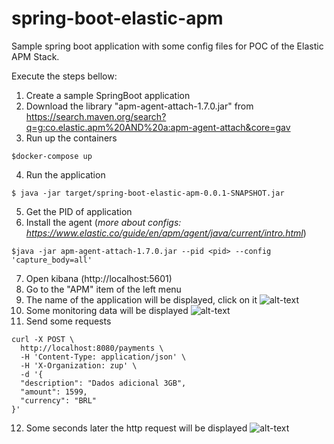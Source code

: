 # spring-boot-elastic-apm

Sample spring boot application with some config files for POC of the Elastic APM Stack.

Execute the steps bellow:

1. Create a sample SpringBoot application
2. Download the library "apm-agent-attach-1.7.0.jar" from https://search.maven.org/search?q=g:co.elastic.apm%20AND%20a:apm-agent-attach&core=gav
3. Run up the containers 
```shell 
$docker-compose up
```
4. Run the application 
```shell 
$ java -jar target/spring-boot-elastic-apm-0.0.1-SNAPSHOT.jar
```
5. Get the PID of application
6. Install the agent (_more about configs: https://www.elastic.co/guide/en/apm/agent/java/current/intro.html_)
```shell
$java -jar apm-agent-attach-1.7.0.jar --pid <pid> --config 'capture_body=all'
```
7. Open kibana (http://localhost:5601)
8. Go to the "APM" item of the left menu
9. The name of the application will be displayed, click on it
![alt-text](https://github.com/sandokandias/spring-boot-elastic-apm/blob/master/img/Screenshot_2019-06-14_14-44-48.png)
10. Some monitoring data will be displayed
![alt-text](https://github.com/sandokandias/spring-boot-elastic-apm/blob/master/img/Screenshot_2019-06-14_14-49-25.png)
11. Send some requests 
```shell
curl -X POST \
  http://localhost:8080/payments \
  -H 'Content-Type: application/json' \
  -H 'X-Organization: zup' \
  -d '{
  "description": "Dados adicional 3GB",
  "amount": 1599,
  "currency": "BRL"
}'
```
12. Some seconds later the http request will be displayed
![alt-text](https://github.com/sandokandias/spring-boot-elastic-apm/blob/master/img/Screenshot_2019-06-14_14-50-14.png)

